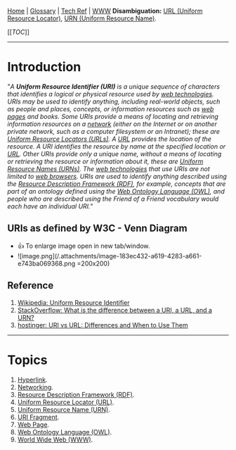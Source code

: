[Home](/Slalom-LLC/Slalom-Consulting) | [Glossary](/Glossary) | [Tech Ref](/Tech-Ref) | [WWW](/Tech-Ref/WWW-\(World-Wide-Web\))
**Disambiguation:** [URL (Uniform Resource Locator)](/Tech-Ref/WWW-\(World-Wide-Web\)/URI-\(Uniform-Resource-Identifier\)/URL-\(Uniform-Resource-Locator\)), [URN (Uniform Resource Name)](/Tech-Ref/WWW-\(World-Wide-Web\)/URN-\(Uniform-Resource-Name\)).

[[_TOC_]]

---
# Introduction
"_A ***Uniform Resource Identifier (URI)*** is a unique sequence of characters that identifies a logical or physical resource used by [web technologies](/Tech-Ref/WWW-\(World-Wide-Web\)). URIs may be used to identify anything, including real-world objects, such as people and places, concepts, or information resources such as [web pages](/Tech-Ref/WWW-\(World-Wide-Web\)/Web-Page) and books. Some URIs provide a means of locating and retrieving information resources on a [network](/Tech-Ref/Networking) (either on the Internet or on another private network, such as a computer filesystem or an Intranet); these are [Uniform Resource Locators (URLs)](/Tech-Ref/WWW-\(World-Wide-Web\)/URI-\(Uniform-Resource-Identifier\)/URL-\(Uniform-Resource-Locator\)). A [URL](/Tech-Ref/WWW-\(World-Wide-Web\)/URI-\(Uniform-Resource-Identifier\)/URL-\(Uniform-Resource-Locator\)) provides the location of the resource. A URI identifies the resource by name at the specified location or [URL](/Tech-Ref/WWW-\(World-Wide-Web\)/URI-\(Uniform-Resource-Identifier\)/URL-\(Uniform-Resource-Locator\)). Other URIs provide only a unique name, without a means of locating or retrieving the resource or information about it, these are [Uniform Resource Names (URNs)](/Tech-Ref/WWW-\(World-Wide-Web\)/URN-\(Uniform-Resource-Name\)). The [web technologies](/Tech-Ref/WWW-\(World-Wide-Web\)) that use URIs are not limited to [web browsers](/Tech-Ref/WWW-\(World-Wide-Web\)/Web-Browser). URIs are used to identify anything described using the [Resource Description Framework (RDF)](NameMe), for example, concepts that are part of an ontology defined using the [Web Ontology Language (OWL)](NameMe), and people who are described using the Friend of a Friend vocabulary would each have an individual URI._"

## URIs as defined by W3C - Venn Diagram
- :+1: To enlarge image open in new tab/window.
- ![image.png](/.attachments/image-183ec432-a619-4283-a661-e743ba069368.png =200x200)

## Reference
1. [Wikipedia: Uniform Resource Identifier](https://en.wikipedia.org/wiki/Uniform_Resource_Identifier)
1. [StackOverflow: What is the difference between a URI, a URL, and a URN?](https://stackoverflow.com/a/28865728/418950)
1. [hostinger: URI vs URL: Differences and When to Use Them](https://www.hostinger.com/tutorials/uri-vs-url#:~:text=URI%20identifies%20a%20resource%20and,a%20domain%20name%20and%20port.)

---
# Topics
1. [Hyperlink](/Tech-Ref/WWW-\(World-Wide-Web\)/Hyperlink).
1. [Networking](/Tech-Ref/Networking).
1. [Resource Description Framework (RDF)](NameMe).
1. [Uniform Resource Locator (URL)](/Tech-Ref/WWW-\(World-Wide-Web\)/URI-\(Uniform-Resource-Identifier\)/URL-\(Uniform-Resource-Locator\)).
1. [Uniform Resource Name (URN)](/Tech-Ref/WWW-\(World-Wide-Web\)/URN-\(Uniform-Resource-Name\)).
1. [URI Fragment](/Tech-Ref/WWW-\(World-Wide-Web\)/URI-\(Uniform-Resource-Identifier\)/URI-Fragment).
1. [Web Page](/Tech-Ref/WWW-\(World-Wide-Web\)/Web-Page).
1. [Web Ontology Language (OWL)](NameMe).
1. [World Wide Web (WWW)](/Tech-Ref/WWW-\(World-Wide-Web\)).
